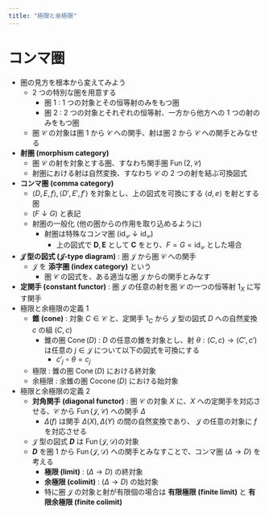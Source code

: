 ```yaml
---
title: "極限と余極限"
---
```


# コンマ圏

- 圏の見方を根本から変えてみよう
  - 2 つの特別な圏を用意する
    - 圏 $1$ : 1 つの対象とその恒等射のみをもつ圏
    - 圏 $2$ : 2 つの対象とそれぞれの恒等射、一方から他方への 1 つの射のみをもつ圏
  - 圏 $\mathcal{C}$ の対象は圏 $1$ から $\mathcal{C}$ への関手、射は圏 $2$ から $\mathcal{C}$ への関手とみなせる
- **射圏 (morphism category)**
  - 圏 $\mathcal{C}$ の射を対象とする圏、すなわち関手圏 $\operatorname{Fun}(2,\mathcal{C})$
  - 射圏における射は自然変換、すなわち $\mathcal{C}$ の 2 つの射を結ぶ可換図式
- **コンマ圏 (comma category)**
  - $\langle D,E,f\rangle,\langle D',E',f'\rangle$ を対象とし、上の図式を可換にする $\langle d,e\rangle$ を射とする圏
  - $(F\downarrow G)$ と表記
  - 射圏の一般化 (他の圏からの作用を取り込めるように)
    - 射圏は特殊なコンマ圏 $(\operatorname{id}_{\mathcal{C}}\downarrow\operatorname{id}_{\mathcal{C}})$
      - 上の図式で $\mathbf{D},\mathbf{E}$ として $\mathbf{C}$ をとり、$F=G=\operatorname{id}_{\mathcal{C}}$ とした場合
- **$\mathcal{J}$ 型の図式 ($\mathcal{J}$-type diagram)** : 圏 $\mathcal{J}$ から圏 $\mathcal{C}$ への関手
  - $\mathcal{J}$ を **添字圏 (index category)** という
    - 圏 $\mathcal{C}$ の図式を、ある適当な圏 $\mathcal{J}$ からの関手とみなす
- **定関手 (constant functor)** : 圏 $\mathcal{J}$ の任意の射を圏 $\mathcal{C}$ の一つの恒等射 $1_X$ に写す関手
- 極限と余極限の定義 1
  - **錐 (cone)** : 対象 $C\in\mathcal{C}$ と、定関手 $1_C$ から $\mathcal{J}$ 型の図式 $D$ への自然変換 $c$ の組 $(C,c)$
    - 錐の圏 $\operatorname{Cone}(D)$ : $D$ の任意の錐を対象とし、射 $\theta:(C,c)\to(C',c')$ は任意の $j\in\mathcal{J}$ について以下の図式を可換にする
      - $c'_j\circ\theta=c_j$
  - 極限 : 錐の圏 $\operatorname{Cone}(D)$ における終対象
  - 余極限 : 余錐の圏 $\operatorname{Cocone}(D)$ における始対象
- 極限と余極限の定義 2
  - **対角関手 (diagonal functor)** : 圏 $\mathcal{C}$ の対象 $X$ に、$X$ への定関手を対応させる、$\mathcal{C}$ から $\operatorname{Fun}(\mathcal{J},\mathcal{C})$ への関手 $\Delta$
    - $\Delta(f)$ は関手 $\Delta(X),\Delta(Y)$ の間の自然変換であり、 $\mathcal{J}$ の任意の対象に $f$ を対応させる
  - $\mathcal{J}$ 型の図式 **$D$** は $\operatorname{Fun}(\mathcal{J},\mathcal{D})$の対象
  - **$D$** を圏 $1$ から $\operatorname{Fun}(\mathcal{J},\mathcal{D})$ への関手とみなすことで、コンマ圏 $(\Delta\to D)$ を考える
    - **極限 (limit)** : $(\Delta\to D)$ の終対象
    - **余極限 (colimit)** : $(\Delta\to D)$ の始対象
    - 特に圏 $\mathcal{J}$ の対象と射が有限個の場合は **有限極限 (finite limit)** と **有限余極限 (finite colimit)**

